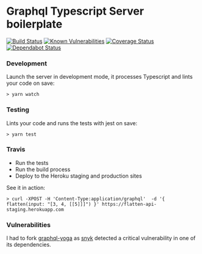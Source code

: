 
# Graphql Typescript Server boilerplate

[![Build Status](https://travis-ci.org/bstenm/flatten.svg?branch=master)](https://travis-ci.org/bstenm/flatten) [![Known Vulnerabilities](https://snyk.io/test/github/bstenm/flatten/badge.svg?targetFile=package.json)](https://snyk.io/test/github/bstenm/flatten?targetFile=package.json) [![Coverage Status](https://coveralls.io/repos/github/bstenm/flatten/badge.svg?branch=master)](https://coveralls.io/github/bstenm/flatten?branch=master) [![Dependabot Status](https://api.dependabot.com/badges/status?host=github&repo=bstenm/flatten)](https://dependabot.com)

### Development

Launch the server in development mode, it processes Typescript and lints your code on save: 
```
> yarn watch
```
 
### Testing

Lints your code and runs the tests with jest on save:
```
> yarn test
```

### Travis

- Run the tests
- Run the build process
- Deploy to the Heroku staging and production sites

See it in action:
```
> curl -XPOST -H 'Content-Type:application/graphql'  -d '{ flatten(input: "[3, 4, [[5]]]") }' https://flatten-api-staging.herokuapp.com
```

### Vulnerabilities

I had to fork [graphql-yoga](https://github.com/prisma/graphql-yoga/) as [snyk](https://www.npmjs.com/package/snyk) detected a critical vulnerability in one of its dependencies.
